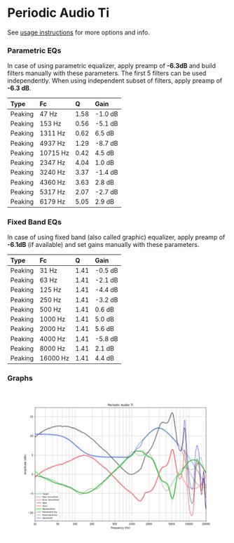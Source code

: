 # Periodic Audio Ti
See [usage instructions](https://github.com/jaakkopasanen/AutoEq#usage) for more options and info.

### Parametric EQs
In case of using parametric equalizer, apply preamp of **-6.3dB** and build filters manually
with these parameters. The first 5 filters can be used independently.
When using independent subset of filters, apply preamp of **-6.3 dB**.

| Type    | Fc       |    Q | Gain    |
|:--------|:---------|:-----|:--------|
| Peaking | 47 Hz    | 1.58 | -1.0 dB |
| Peaking | 153 Hz   | 0.56 | -5.1 dB |
| Peaking | 1311 Hz  | 0.62 | 6.5 dB  |
| Peaking | 4937 Hz  | 1.29 | -8.7 dB |
| Peaking | 10715 Hz | 0.42 | 4.5 dB  |
| Peaking | 2347 Hz  | 4.04 | 1.0 dB  |
| Peaking | 3240 Hz  | 3.37 | -1.4 dB |
| Peaking | 4360 Hz  | 3.63 | 2.8 dB  |
| Peaking | 5317 Hz  | 2.07 | -2.7 dB |
| Peaking | 6179 Hz  | 5.05 | 2.9 dB  |

### Fixed Band EQs
In case of using fixed band (also called graphic) equalizer, apply preamp of **-6.1dB**
(if available) and set gains manually with these parameters.

| Type    | Fc       |    Q | Gain    |
|:--------|:---------|:-----|:--------|
| Peaking | 31 Hz    | 1.41 | -0.5 dB |
| Peaking | 63 Hz    | 1.41 | -2.1 dB |
| Peaking | 125 Hz   | 1.41 | -4.4 dB |
| Peaking | 250 Hz   | 1.41 | -3.2 dB |
| Peaking | 500 Hz   | 1.41 | 0.6 dB  |
| Peaking | 1000 Hz  | 1.41 | 5.0 dB  |
| Peaking | 2000 Hz  | 1.41 | 5.6 dB  |
| Peaking | 4000 Hz  | 1.41 | -5.8 dB |
| Peaking | 8000 Hz  | 1.41 | 2.1 dB  |
| Peaking | 16000 Hz | 1.41 | 4.4 dB  |

### Graphs
![](./Periodic%20Audio%20Ti.png)